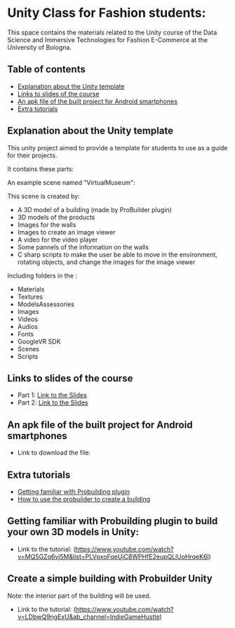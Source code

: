 # Unity Class for Fashion students:
This space contains the materials related to the Unity course of the Data Science and Immersive Technologies for Fashion E-Commerce at the University of Bologna.
## Table of contents
* [Explanation about the Unity template](#Explanation)
* [Links to slides of the course](#slides)
* [An apk file of the built project for Android smartphones](#Tutorials)
* [Extra tutorials](#Tutorials)


## Explanation about the Unity template
This unity project aimed to provide a template for students to use as a guide for their projects.

It contains these parts:

An example scene named "VirtualMuseum":

This scene is created by:

- A 3D model of a building (made by ProBuilder plugin)
- 3D models of the products
- Images for the walls
- Images to create an image viewer
- A video for the video player
- Some pannels of the information on the walls 
- C sharp scripts to make the user be able to move in the environment, rotating objects, and change the images for the image viewer

Including folders in the :
* Materials
* Textures
* ModelsAssessories
* Images
* Videos
* Audios
* Fonts
* GoogleVR SDK
* Scenes
* Scripts


## Links to slides of the course
* Part 1: [Link to the Slides](https://docs.google.com/presentation/d/1jW5Lnh7VeGfh6XpTCF8-IT86O99VvfY1ZAJkn-QAXBc/edit#slide=id.p1)
* Part 2: [Link to the Slides](https://docs.google.com/presentation/d/1MviPBiGDc32lQsXaDWD6mC8Bp6P_6Hm-nanf_po6opo/edit#slide=id.p34)

## An apk file of the built project for Android smartphones
* Link to download the file: 
	
## Extra tutorials
* [Getting familiar with Probuilding plugin](#Probuilder)
* [How to use the probuilder to create a building](#Probuilder)

## Getting familiar with Probuilding plugin to build your own 3D models in Unity: 
* Link to the tutorial: (https://www.youtube.com/watch?v=MQ5GZq6vj5M&list=PLVpxoFqeUjC8WPHfE2eupQLlUoHrqeK6l)

## Create a simple building with Probuilder Unity
Note: the interior part of the building will be used. 
* Link to the tutorial: (https://www.youtube.com/watch?v=LDbwQ9ngExU&ab_channel=IndieGameHustle)


